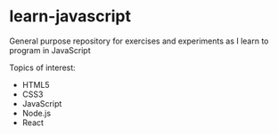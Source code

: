 # learn-javascript
General purpose repository for exercises and experiments as I learn to program in JavaScript

Topics of interest:
- HTML5
- CSS3
- JavaScript
- Node.js
- React
